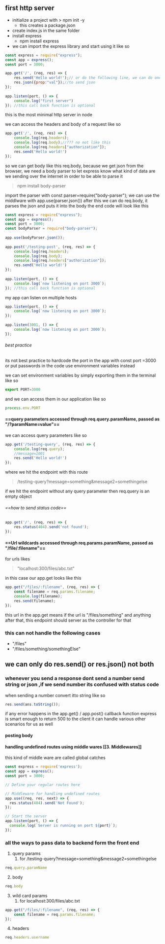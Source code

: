 ## first http server
- initialize a project with > npm init -y
	- this creates a package.json
- create index.js in the same folder
- install express
	- npm install express 
- we can import the express library and start using it like so
```js
const express = require("express");
const app = express();
const port = 3000;

app.get('/', (req, res) => {
    res.send('Hello world!');// or do the following line, we can do one of two not both
    res.json({prop:"val"});//to send json
});
  
app.listen(port, () => {
    console.log("first server")
}); //this call back function is optional
```
this is the most minimal http server in node

we can access the headers and body of a request like so
```js
app.get('/', (req, res) => {
    console.log(req.headers);
    console.log(req.body);//??? no not like this
    console.log(req.headers["authorization"]);
    res.send('Hello world!')
});
```

so we can get body like this req.body, because we get json from the browser, we need a body parser to let express know what kind of data are we sending over the internet in order to be able to parse it

> npm install body-parser

import the parser with 
const parser=require("body-parser");
we can use the middlware with 
app.use(parser.json())
after this we can do req.body, it parses the json and puts it into the body
the end code will look like this
```js 
const express = require("express");
const app = express();
const port = 3000;
const bodyParser = require("body-parser");
  
app.use(bodyParser.json());
 
app.post('/testing-post', (req, res) => {
    console.log(req.headers);
    console.log(req.body);
    console.log(req.headers["authorization"]);
    res.send('Hello world!')
});
  
app.listen(port, () => {
    console.log(`now listening on port 3000`);
}); //this call back function is optional
```

my app can listen on multiple hosts 
```js
app.listen(port, () => {
    console.log(`now listening on port 3000`);
}); 
 
app.listen(3001, () => {
    console.log(`now listening on port 3000`);
}); 
```

###### best practice
its not best practice to hardcode the port in the app with const port =3000
or put passwords in the code
use environment variables instead

we can set environment variables by simply exporting them in the terminal
like so
```js
export PORT=3000
```
and we can access them in our application like so
```js
process.env.PORT
```

#### ==**query parameters  accessed through req.query.paramName, passed as "/?paramName=value"**==
we can access query parameters like so 
```js
app.get('/testing-query', (req, res) => {
    console.log(req.query);
	//message=1001
    res.send('Hello world!')
});
```
where we hit the endpoint with this route
> /testing-query?message=something&message2=somethingelse

if we hit the endpoint without any query parameter then req.query is an empty object
###### ==how to send status code==
```js
app.get('/', (req, res) => {
    res.status(404).send('not found');
});
```

#### **==Url wildcards  accessed through req.params.paramName, passed as "/file/:filename"==**
for urls likes
> "localhost:300/files/abc.txt"

in this case our app.get looks like this
```js
app.get("/files/:filename", (req, res) => {
    const filename = req.params.filename;
    console.log(filename);
    res.send(filename);
});
```
this url in the app.get means if the url is "/files/something" and anything after that, this endpoint should server as the controller for that
### this can not handle the following cases
- "/files"
- "/files/something/somethingElse"
## we can only do res.send() or res.json() not both

### whenever you send a response dont send a number send string or json ,if we send number its confused with status code

when sending a number convert itto string like so
```js
res.send(ans.toString());
```

if any error happens in the app.get() / app.post() callback function express is smart enough to return 500 to the client 
it can handle various other scenarios for us as well

#### posting body

#### handling undefined routes using middle wares [[3. Middlewares]]
this kind of middle ware are called global catches
```js
const express = require('express');
const app = express();
const port = 3000;

// Define your regular routes here

// Middleware for handling undefined routes
app.use((req, res, next) => {
  res.status(404).send('Not Found');
});

// Start the server
app.listen(port, () => {
  console.log(`Server is running on port ${port}`);
});

```


### all the ways to pass data to backend form the front end
1. query params
	1. for  /testing-query?message=something&message2=somethingelse
```js
req.query.paramName
```
2. body
```js
req.body
```
3. wild card params
	1. for localhost:300/files/abc.txt
```js
app.get("/files/:filename", (req, res) => {
    const filename = req.params.filename;
});
```
4. headers
```js
req.headers.username
```